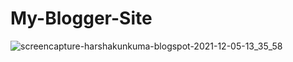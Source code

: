 # My-Blogger-Site
![screencapture-harshakunkuma-blogspot-2021-12-05-13_35_58](https://user-images.githubusercontent.com/84613888/145031466-c365d8f3-1180-42f1-b936-87c16697436c.png)
